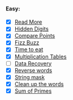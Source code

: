 #### Easy:

 * [x] [Read More](https://github.com/TraiOi/CodeEval/blob/master/Easy/Read_More.pl)
 * [x] [Hidden Digits](https://github.com/TraiOi/CodeEval/blob/master/Easy/Hidden_Digits.pl)
 * [x] [Compare Points](https://github.com/TraiOi/CodeEval/blob/master/Easy/Compare_Points.pl)
 * [x] [Fizz Buzz](https://github.com/TraiOi/CodeEval/blob/master/Easy/Fizz_Buzz.pl)
 * [x] [Time to eat](https://github.com/TraiOi/CodeEval/blob/master/Easy/Time_to_eat.pl)
 * [x] [Multiplication Tables](https://github.com/TraiOi/CodeEval/blob/master/Easy/Multiplication_Tables.pl)
 * [ ] [Data Recovery](https://github.com/TraiOi/CodeEval/blob/master/Easy/Data_Recovery.pl)
 * [x] [Reverse words](https://github.com/TraiOi/CodeEval/blob/master/Easy/Reverse_words.pl)
 * [x] [String mask](https://github.com/TraiOi/CodeEval/blob/master/Easy/String_mask.pl)
 * [x] [Clean up the words](https://github.com/TraiOi/CodeEval/blob/master/Easy/Clean_up_the_words.pl)
 * [x] [Sum of Primes](https://github.com/TraiOi/CodeEval/blob/master/Easy/Sum_of_Primes.pl)